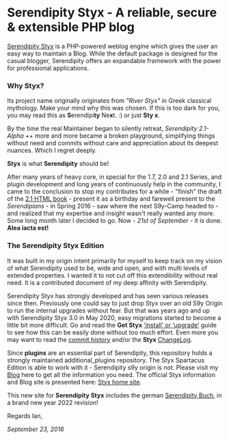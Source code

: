 # Serendipity Styx - A reliable, secure & extensible PHP blog

[Serendipity Styx](https://ophian.github.io/) is a PHP-powered weblog engine which gives the user an easy way to maintain a Blog. While the default package is designed for the casual blogger, Serendipity offers an expandable framework with the power for professional applications.

### Why Styx?
Its project name originally originates from *"River Styx"* in Greek classical mythology. Make your mind why this was chosen.
If this is too dark for you, you may read this as **S**erendipi**ty** Ne**x**t. :) or just **Sty x**.

By the time the real Maintainer began to silently retreat, *Serendipity 2.1-Alpha ++* more and more became a broken playground, simplifying things without need and commits without care and appreciation about its deepest nuances. Which I regret deeply.

**Styx** is what **Serendipity** should be!

After many years of heavy core, in special for the 1.7, 2.0 and 2.1 Series, and plugin development and long years of continuously help in the community, I came to the conclusion to stop my contributes for a while - "finish" the draft of the [2.1 HTML book](https://docs.s9y.org/Book/) - present it as a birthday and farewell present to the *Serendipians* - in Spring 2016 - saw where the next S9y-Camp headed to - and realized that my expertise and insight wasn't really wanted any more. Some long month later I decided to go. Now - *21st of September* - it is done. **Alea iacta est!**

### The Serendipity Styx Edition

It was built in my origin intent primarily for myself to keep track on my vision of what Serendipity used to be, wide and open, and with multi levels of extended properties. I wanted it to not cut off this extendibility without real need. It is a contributed document of my deep affinity with Serendipity.

Serendipity Styx has strongly developed and has seen various releases since then. Previously one could say to just drop Styx over an old S9y Origin to run the internal upgrades without fear. But that was years ago and up with Serendipity Styx 3.0 in May 2020, easy migrations started to become a little bit more difficult. Go and read the <strong>Get Styx</strong> [‘install’ or ‘upgrade’](https://ophian.github.io/hc/en/installation.html#user-content-the-important-upgraders-howto---step-by-step-guide) guide to see how this can be easily done without too much effort. Even more you may want to read the [commit history](https://github.com/ophian/styx/commits/master) and/or the <strong>Styx</strong> [ChangeLog](https://github.com/ophian/styx/blob/master/docs/NEWS).

Since **plugins** are an essential part of Serendipity, this repository holds a strongly maintained additional_plugins repository. The Styx Spartacus Edition is able to work with it - Serendipity s9y origin is not. Please visit my [Blog](https://ophian.github.io/blog/) here to get all the information you need. The official Styx information and Blog site is presented here: [Styx home site](https://ophian.github.io/).

This new site for **Serendipity Styx** includes the german [Serendipity Buch](https://ophian.github.io/book/), in a brand new year 2022 revision!

Regards Ian,

_September 23, 2016_
